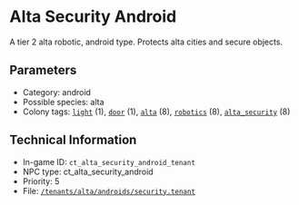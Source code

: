 # Alta Security Android

A tier 2 alta robotic, android type. Protects alta cities and secure objects.

## Parameters

- Category: android
- Possible species: alta
- Colony tags: [`light`](https://ceterai.github.io/MyEnternia/Wiki/Tags/Light) (1), [`door`](https://ceterai.github.io/MyEnternia/Wiki/Tags/Door) (1), [`alta`](https://ceterai.github.io/MyEnternia/Wiki/Tags/Alta) (8), [`robotics`](https://ceterai.github.io/MyEnternia/Wiki/Tags/Robotics) (8), [`alta_security`](https://ceterai.github.io/MyEnternia/Wiki/Tags/AltaSecurity) (8)

## Technical Information

- In-game ID: `ct_alta_security_android_tenant`
- NPC type: ct_alta_security_android
- Priority: 5
- File: [`/tenants/alta/androids/security.tenant`](https://github.com/Ceterai/Enternia/blob/main/tenants/alta/androids/security.tenant)
